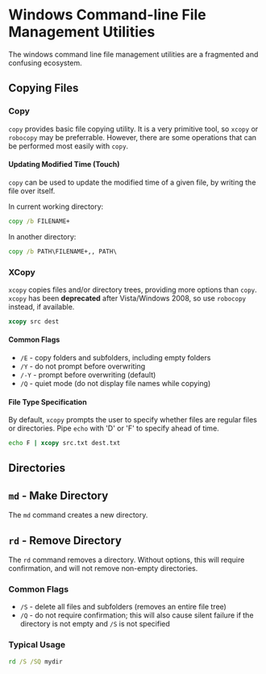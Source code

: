 # Windows Command-line File Management Utilities
The windows command line file management utilities are a fragmented and confusing ecosystem.

## Copying Files

### Copy
`copy` provides basic file copying utility. It is a very primitive tool, so `xcopy` or `robocopy` may be preferrable. However, there are some operations that can be performed most easily with `copy`.

#### Updating Modified Time (Touch)
`copy` can be used to update the modified time of a given file, by writing the file over itself.

In current working directory:
```cmd
copy /b FILENAME+
```

In another directory:
```cmd
copy /b PATH\FILENAME+,, PATH\
```

### XCopy
`xcopy` copies files and/or directory trees, providing more options than `copy`. `xcopy` has been **deprecated** after Vista/Windows 2008, so use `robocopy` instead, if available.

```cmd
xcopy src dest
```

#### Common Flags

* `/E` - copy folders and subfolders, including empty folders
* `/Y` - do not prompt before overwriting
* `/-Y` - prompt before overwriting (default)
* `/Q` - quiet mode (do not display file names while copying)

#### File Type Specification
By default, `xcopy` prompts the user to specify whether files are regular files or directories. Pipe `echo` with 'D' or 'F' to specify ahead of time.

```cmd
echo F | xcopy src.txt dest.txt
```

## Directories

## `md` - Make Directory
The `md` command creates a new directory.

## `rd` - Remove Directory
The `rd` command removes a directory. Without options, this will require confirmation, and will not remove non-empty directories.

### Common Flags

* `/S` - delete all files and subfolders (removes an entire file tree)
* `/Q` - do not require confirmation; this will also cause silent failure if the directory is not empty and `/S` is not specified


### Typical Usage
```cmd
rd /S /SQ mydir
```


